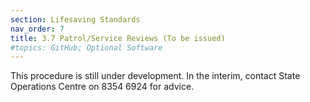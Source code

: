 ```yaml
---
section: Lifesaving Standards
nav_order: 7
title: 3.7 Patrol/Service Reviews (To be issued)
#topics: GitHub; Optional Software
---
```


This procedure is still under development. In the interim, contact State Operations Centre on 8354 6924 for advice.